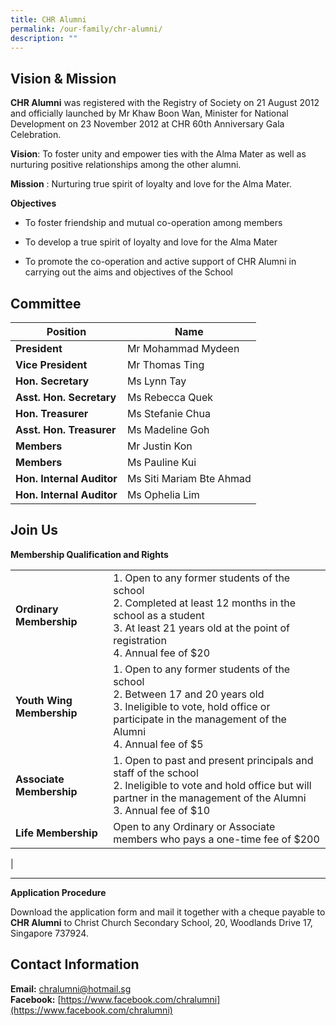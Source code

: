 ```yaml
---
title: CHR Alumni
permalink: /our-family/chr-alumni/
description: ""
---
```

## Vision & Mission


**CHR Alumni** was registered with the Registry of Society on 21 August 2012 and officially launched by Mr Khaw Boon Wan, Minister for National Development on 23 November 2012 at CHR 60th Anniversary Gala Celebration.  

**Vision**: To foster unity and empower ties with the Alma Mater as well as nurturing positive relationships among the other alumni.

**Mission** : Nurturing true spirit of loyalty and love for the Alma Mater.  
  
**Objectives**

* To foster friendship and mutual co-operation among members
    
* To develop a true spirit of loyalty and love for the Alma Mater
    
* To promote the co-operation and active support of CHR Alumni in carrying out the aims and objectives of the School
    

## Committee

| Position | Name |
| ----- | ----- |
| **President** | Mr Mohammad Mydeen |
| **Vice President** | Mr Thomas Ting|
| **Hon. Secretary** | Ms Lynn Tay |
| **Asst. Hon. Secretary** | Ms Rebecca Quek |
| **Hon. Treasurer** | Ms Stefanie Chua |
| **Asst. Hon. Treasurer** | Ms Madeline Goh |
| **Members** | Mr Justin Kon |
| **Members** | Ms Pauline Kui |
| **Hon. Internal Auditor**| Ms Siti Mariam Bte Ahmad|
| **Hon. Internal Auditor**| Ms Ophelia Lim|
  
## Join Us
**Membership Qualification and Rights**



|  |  |
| -------- | -------- |
| **Ordinary Membership**     |1. Open to any former students of the school <br> 2. Completed at least 12 months in the school as a student <br>3. At least 21 years old at the point of registration <br> 4. Annual fee of $20  |
| **Youth Wing Membership**     |1. Open to any former students of the school<br>2. Between 17 and 20 years old<br>3. Ineligible to vote, hold office or participate in the management of the Alumni<br>4. Annual fee of $5|
| **Associate Membership**     |1. Open to past and present principals and staff of the school<br>2. Ineligible to vote and hold office but will partner in the management of the Alumni<br>3. Annual fee of $10  |
| **Life Membership**     |Open to any Ordinary or Associate members who pays a one-time fee of $200
 |

-------

**Application Procedure**

Download the application form and mail it together with a cheque payable to **CHR Alumni** to Christ Church Secondary School, 20, Woodlands Drive 17, Singapore 737924.

## Contact Information

**Email:**  [chralumni@hotmail.sg](mailto:chralumni@hotmail.sg)  
  **Facebook:** [https://www.facebook.com/chralumni](https://www.facebook.com/chralumni)